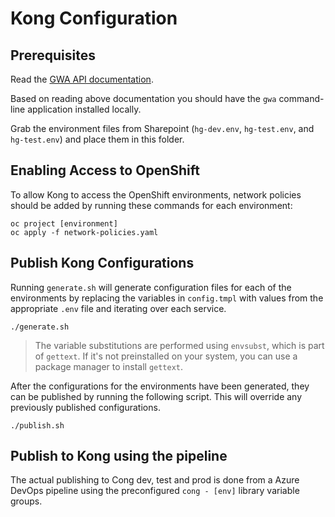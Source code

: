 # Kong Configuration

## Prerequisites

Read the [GWA API documentation](https://bcgov.github.io/aps-infra-platform/guides/owner-journey/).

Based on reading above documentation you should have the `gwa` command-line application installed locally.

Grab the environment files from Sharepoint (`hg-dev.env`, `hg-test.env`, and `hg-test.env`) and place them in this folder.

## Enabling Access to OpenShift

To allow Kong to access the OpenShift environments, network policies should be added by running these commands for each environment:

```shell
oc project [environment]
oc apply -f network-policies.yaml
```

## Publish Kong Configurations

Running `generate.sh` will generate configuration files for each of the environments by replacing the variables in `config.tmpl` with values from the appropriate `.env` file and iterating over each service.

```shell
./generate.sh
```

> The variable substitutions are performed using `envsubst`, which is part of `gettext`. If it's not preinstalled on your system, you can use a package manager to install `gettext`.

After the configurations for the environments have been generated, they can be published by running the following script. This will override any previously published configurations.

```shell
./publish.sh
```

## Publish to Kong using the pipeline

The actual publishing to Cong dev, test and prod is done from a Azure DevOps pipeline using the preconfigured `cong - [env]` library variable groups.
